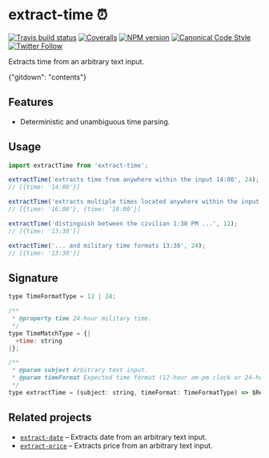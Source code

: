 # extract-time ⏰

[![Travis build status](http://img.shields.io/travis/gajus/extract-time/master.svg?style=flat-square)](https://travis-ci.org/gajus/extract-time)
[![Coveralls](https://img.shields.io/coveralls/gajus/extract-time.svg?style=flat-square)](https://coveralls.io/github/gajus/extract-time)
[![NPM version](http://img.shields.io/npm/v/extract-time.svg?style=flat-square)](https://www.npmjs.org/package/extract-time)
[![Canonical Code Style](https://img.shields.io/badge/code%20style-canonical-blue.svg?style=flat-square)](https://github.com/gajus/canonical)
[![Twitter Follow](https://img.shields.io/twitter/follow/kuizinas.svg?style=social&label=Follow)](https://twitter.com/kuizinas)

Extracts time from an arbitrary text input.

{"gitdown": "contents"}

## Features

* Deterministic and unambiguous time parsing.

## Usage

```js
import extractTime from 'extract-time';

extractTime('extracts time from anywhere within the input 14:00', 24);
// [{time: '14:00'}]

extractTime('extracts multiple times located anywhere within the input: 16:00, 18:00', 24);
// [{time: '16:00'}, {time: '18:00'}]

extractTime('distinguish between the civilian 1:30 PM ...', 12);
// [{time: '13:30'}]

extractTime('... and military time formats 13:30', 24);
// [{time: '13:30'}]

```

## Signature

```js
type TimeFormatType = 12 | 24;

/**
 * @property time 24-hour military time.
 */
type TimeMatchType = {|
  +time: string
|};

/**
 * @param subject Arbitrary text input.
 * @param timeFormat Expected time format (12-hour am-pm clock or 24-hour military time).
 */
type extractTime = (subject: string, timeFormat: TimeFormatType) => $ReadOnlyArray<TimeMatchType>;

```

## Related projects

* [`extract-date`](https://github.com/gajus/extract-date) – Extracts date from an arbitrary text input.
* [`extract-price`](https://github.com/gajus/extract-price) – Extracts price from an arbitrary text input.
